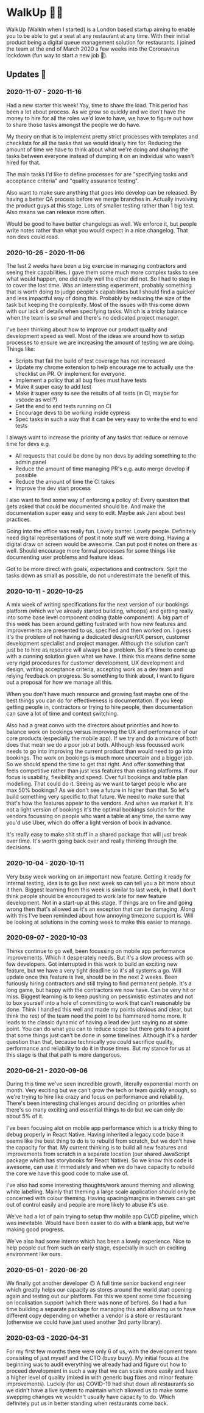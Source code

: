 # WalkUp 🚶‍♂️

WalkUp (WalkIn when I started) is a London based startup aiming to enable you to be able to get a seat at any restaurant at any time. With their initial product being a digital queue management solution for restaurants. I joined the team at the end of March 2020 a few weeks into the Coronavirus lockdown (fun way to start a new job 🥳).

<!--
 ## Prompts

 - Strategy
 - System Architecture
 - Line Management

 -->

## Updates 🔼

### 2020-11-07 - 2020-11-16

Had a new starter this week! Yay, time to share the load. This period has been a lot about process. As we grow so quickly and we don't have the money to hire for all the roles we'd love to have, we have to figure out how to share those tasks amongst the people we do have.

My theory on that is to implement pretty strict processes with templates and checklists for all the tasks that we would ideally hire for. Reducing the amount of time we have to think about what we're doing and sharing the tasks between everyone instead of dumping it on an individual who wasn't hired for that.

The main tasks I'd like to define processes for are "specifying tasks and acceptance criteria" and "quality assurance testing".

Also want to make sure anything that goes into develop can be released. By having a better QA process before we merge branches in. Actually involving the product guys at this stage. Lots of smaller testing rather than 1 big test. Also means we can release more often.

Would be good to have better changelogs as well. We enforce it, but people write notes rather than what you would expect in a nice changelog. That non devs could read.

### 2020-10-26 - 2020-11-06

The last 2 weeks have been a big exercise in managing contractors and seeing their capabilities. I gave them some much more complex tasks to see what would happen, one did really well the other did not. So I had to step in to cover the lost time. Was an interesting experiment, probably something that is worth doing to judge people's capabilities but I should find a quicker and less impactful way of doing this. Probably by reducing the size of the task but keeping the complexity. Most of the issues with this come down with our lack of details when specifying tasks. Which is a tricky balance when the team is so small and there's no dedicated project manager.

I've been thinking about how to improve our product quality and development speed as well. Most of the ideas are around how to setup processes to ensure we are increasing the amount of testing we are doing. Things like:

- Scripts that fail the build of test coverage has not increased
- Update my chrome extension to help encourage me to actually use the checklist on PR. Or implement for everyone.
- Implement a policy that all bug fixes must have tests
- Make it super easy to add test
- Make it super easy to see the results of all tests (in CI, maybe for vscode as well?)
- Get the end to end tests running on CI
- Encourage devs to be working inside cypress
- Spec tasks in such a way that it can be very easy to write the end to end tests

I always want to increase the priority of any tasks that reduce or remove time for devs e.g.

- All requests that could be done by non devs by adding something to the admin panel
- Reduce the amount of time managing PR's e.g. auto merge develop if possible
- Reduce the amount of time the CI takes
- Improve the dev start process

I also want to find some way of enforcing a policy of: Every question that gets asked that could be documented should be. And make the documentation super easy and sexy to edit. Maybe ask Jani about best practices.

Going into the office was really fun. Lovely banter. Lovely people. Definitely need digital representations of post it note stuff we were doing. Having a digital draw on screen would be awesome. Can put post it notes on there as well. Should encourage more formal processes for some things like documenting user problems and feature ideas.

Got to be more direct with goals, expectations and contractors. Split the tasks down as small as possible, do not underestimate the benefit of this.

### 2020-10-11 - 2020-10-25

A mix week of writing specifications for the next version of our bookings platform (which we've already started building, whoops) and getting really into some base level component coding (table component). A big part of this week has been around getting fustrated with how new features and improvements are presented to us, specified and then worked on. I guess it's the problem of not having a dedicated designer/UX person, customer development specialist and project manager. Although the solution can't just be to hire as resource will always be a problem. So it's time to come up with a cunning solution given what we have. I think this means define some very rigid procedures for customer development, UX development and design, writing acceptance criteria, accepting work as a dev team and relying feedback on progress. So something to think about, I want to figure out a proposal for how we manage all this.

When you don't have much resource and growing fast maybe one of the best things you can do for effectiveness is documentation. If you keep getting people in, contractors or trying to hire people, then documentation can save a lot of time and context switching.

Also had a great convo with the directors about priorities and how to balance work on bookings versus improving the UX and performance of our core products (especially the mobile app). If we try and do a mixture of both does that mean we do a poor job at both. Although less focussed work needs to go into improving the current product than would need to go into bookings. The work on bookings is much more uncertain and a bigger job. So we should spend the time to get that right. And offer something that feels competitive rather than just less features than existing platforms. If our focus is usability, flexibility and speed. Over full bookings and table plan modelling. That could do it. Seeing as we want to target people who are max 50% bookings? As we don't see a future in higher than that. So let's build something very specific to that future. We need to make sure that that's how the features appear to the vendors. And when we market it. It's not a light version of bookings it's the
optimal bookings solution for the vendors focussing on people who want a table at any time, the same way you'd use Uber, which do offer a light version of book in advance.

It's really easy to make shit stuff in a shared package that will just break over time. It's worth going back over and really thinking through the decisions.

### 2020-10-04 - 2020-10-11

Very busy week working on an important new feature. Getting it ready for internal testing, idea is to go live next week so can tell you a bit more about it then. Biggest learning from this week is similar to last week, in that I don't think people should be encouraged to work late for new feature development. Not in a start-up at this stage. If things are on fire and going wrong then that's allowed as it's an exception that can be damaging. Along with this I've been reminded about how annoying timezone support is. Will be looking at solutions in the coming week to make this easier to manage.

### 2020-09-07 - 2020-10-03

Thinks continue to go well, been focussing on mobile app performance improvements. Which it desperately needs. But it's a slow process with so few developers. Got interrupted in this work to build an exciting new feature, but we have a very tight deadline so it's all systems a go. Will update once this feature is live, should be in the next 2 weeks. Been furiously hiring contractors and still trying to find permanent people. It's a long game, but happy with the contractors we now have. Can be very hit or miss. Biggest learning is to keep pushing on pessimistic estimates and not to box yourself into a hole of committing to work that can't reasonably be done. Think I handled this well and made my points obvious and clear, but think the rest of the team need the point to be hammered home more. It leads to the classic dynamic of having a lead dev just saying no at some point. You can do what you can to reduce scope but there gets to a point that some things just can't be done in some
timelines. Although it's a harder question than that, because technically you could sacrifice quality, performance and reliability to do it in those times. But my stance for us at this stage is that that path is more dangerous.

### 2020-06-21 - 2020-09-06

During this time we've seen incredible growth, literally exponential month on month. Very exciting but we can't grow the tech or team quickly enough, so we're trying to hire like crazy and focus on performance and reliability. There's been interesting challenges around deciding on priorities when there's so many exciting and essential things to do but we can only do about 5% of it.

I've been focusing alot on mobile app performance which is a tricky thing to debug properly in React Native. Having inherited a legacy code base it seems like the best thing to do is to rebuild from scratch, but we don't have the capacity for that. My current thinking is to build all new features and improvements from scratch in a separate location (our shared JavaScript package which has storybooks for React Native). So we know this code is awesome, can use it immediately and when we do have capacity to rebuild the core we have this good code to make use of.

I've also had some interesting thoughts/work around theming and allowing white labelling. Mainly that theming a large scale application should only be concerned with colour theming. Having spacing/margins in themes can get out of control easily and people are more likely to abuse it's use.

We've had a lot of pain trying to setup thw mobile app CI/CD pipeline, which was inevitable. Would have been easier to do with a blank app, but we're making good progress.

We've also had some interns which has been a lovely experience. Nice to help people out from such an early stage, especially in such an exciting environment like ours.

### 2020-05-01 - 2020-06-20

We finally got another developer 🙃 A full time senior backend engineer which greatly helps our capacity as stores around the world start opening again and testing out our platform. For this we spent some time focussing on localisation support (which there was none of before). So I had a fun time building a separate package for managing this and allowing us to have different copy depending on whether a vendor is a store or restaurant (otherwise we could have just used another 3rd party library).

### 2020-03-03 - 2020-04-31

For my first few months there were only 6 of us, with the development team consisting of just myself and the CTO (busy busy). My initial focus at the beginning was to audit everything we already had and figure out how to proceed development in such a way that we can scale more easily and have a higher level of quality (mixed in with generic bug fixes and minor feature improvements). Luckily (for us) COVID-19 had shut down all restaurants so we didn't have a live system to maintain which allowed us to make some swepping changes we wouldn't usually have capacity to do. Which definitely put us in better standing when restaurants come back.
